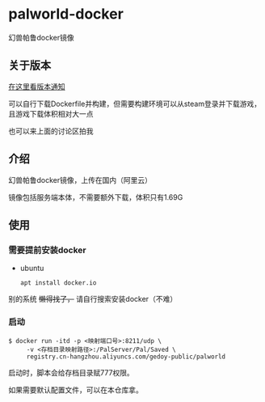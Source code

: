 # palworld-docker
幻兽帕鲁docker镜像

## 关于版本

[在这里看版本通知](https://github.com/Gedoy9793/palworld-docker/discussions/2)

可以自行下载Dockerfile并构建，但需要构建环境可以从steam登录并下载游戏，且游戏下载体积相对大一点

也可以来上面的讨论区拍我

## 介绍

幻兽帕鲁docker镜像，上传在国内（阿里云）

镜像包括服务端本体，不需要额外下载，体积只有1.69G

## 使用

### 需要提前安装docker

- ubuntu
  ```shell
  apt install docker.io
  ```

别的系统 ~~懒得找了，~~ 请自行搜索安装docker（不难）

### 启动

```shell
$ docker run -itd -p <映射端口号>:8211/udp \
     -v <存档目录映射路径>:/PalServer/Pal/Saved \
     registry.cn-hangzhou.aliyuncs.com/gedoy-public/palworld
```

启动时，脚本会给存档目录赋777权限。

如果需要默认配置文件，可以在本仓库拿。
